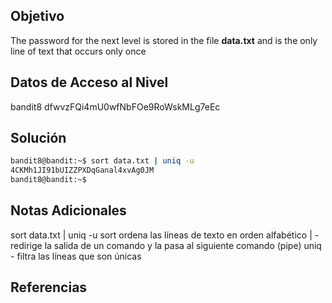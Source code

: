 ## Objetivo
The password for the next level is stored in the file **data.txt** and is the only line of text that occurs only once
## Datos de Acceso al Nivel
bandit8
dfwvzFQi4mU0wfNbFOe9RoWskMLg7eEc
## Solución
```bash
bandit8@bandit:~$ sort data.txt | uniq -u
4CKMh1JI91bUIZZPXDqGanal4xvAg0JM
bandit8@bandit:~$
```
## Notas Adicionales
sort data.txt | uniq -u
	sort ordena las líneas de texto en orden alfabético
	| - redirige la salida de un comando y la pasa al siguiente comando (pipe)
	uniq - filtra las líneas que son únicas
## Referencias
